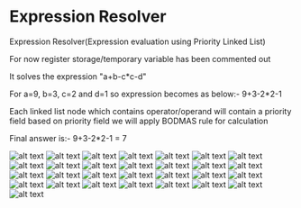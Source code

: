 # Expression Resolver
Expression Resolver(Expression evaluation using Priority Linked List)
 
 For now register storage/temporary variable has been commented out

It solves the expression "a+b-c*c-d"

 For a=9, b=3, c=2 and d=1 so expression becomes as below:-
9+3-2*2-1

Each linked list node which contains operator/operand will contain a priority field
based on priority field we will apply BODMAS rule for calculation

Final answer is:-
9+3-2*2-1 = 7


![alt text](img/P1.jpg)
![alt text](img/P2.jpg)
![alt text](img/P3.jpg)
![alt text](img/P4.jpg)
![alt text](img/P5.jpg)
![alt text](img/P6.jpg)
![alt text](img/P7.jpg)
![alt text](img/P8.jpg)
![alt text](img/P9.jpg)
![alt text](img/P10.jpg)
![alt text](img/P11.jpg)
![alt text](img/P12.jpg)
![alt text](img/P13.jpg)
![alt text](img/P14.jpg)
![alt text](img/P15.jpg)
![alt text](img/P16.jpg)
![alt text](img/P17.jpg)
![alt text](img/P18.jpg)
![alt text](img/P19.jpg)
![alt text](img/P20.jpg)
![alt text](img/P21.jpg)
![alt text](img/P22.jpg)
![alt text](img/P23.jpg)
![alt text](img/P24.jpg)
![alt text](img/P25.jpg)
![alt text](img/P26.jpg)
![alt text](img/P27.jpg)
![alt text](img/P28.jpg)
![alt text](img/P29.jpg)
